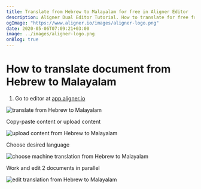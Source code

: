 ```yaml
---
title: Translate from Hebrew to Malayalam for free in Aligner Editor
description: Aligner Dual Editor Tutorial. How to translate for free from Hebrew to Malayalam. Aligner is multilingual document management platform. 
ogImage: "https://www.aligner.io/images/aligner-logo.png"
date: 2020-05-06T07:09:21+03:00
image: ../images/aligner-logo.png
onBlog: true
---
```


# How to translate document from Hebrew to Malayalam

1. Go to editor at [app.aligner.io](https://app.aligner.io "Aligner App web page")

![translate from Hebrew to Malayalam](../aligner-blank-editor.png "translate from Hebrew to Malayalam")

Copy-paste content or upload content

![upload content from Hebrew to Malayalam](../aligner-uploaded-document.png "upload content from Hebrew to Malayalam")

Choose desired language

![choose machine translation from Hebrew to Malayalam](../aligner-language-dropdown.png "choose machine translation from Hebrew to Malayalam")

Work and edit 2 documents in parallel

![edit translation from Hebrew to Malayalam](../aligner-double-sitded-editor.png "edit translation from Hebrew to Malayalam")

